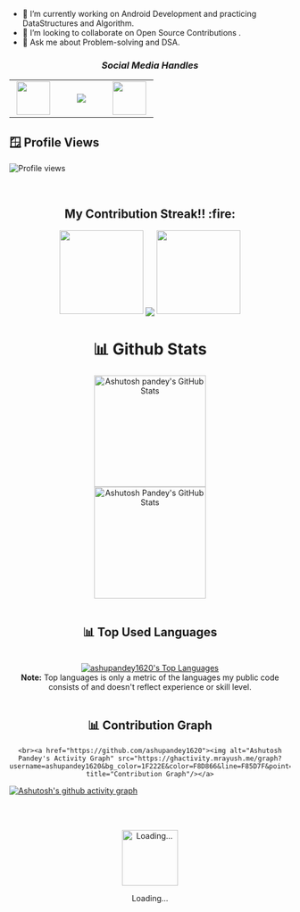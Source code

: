 



-  🔭 I’m currently working on Android Development and practicing DataStructures and Algorithm.
-  👯 I’m looking to collaborate on Open Source Contributions .
-  💬 Ask me about Problem-solving and DSA.


<h3 align='center'><i>Social Media Handles</i></h3>
<p align='center'>
 
<table width="125" align='center'>
<tr>
    <td align='center' width="70">
        <a href="https://twitter.com/Ashutos97972624"><img src="https://cdn-icons-png.flaticon.com/512/1409/1409937.png" width="60"></a>
    </td>
    <td align='center' width="70">
        <a href="https://www.instagram.com/ashupandey1620/"><img src="https://cdn-icons-png.flaticon.com/512/1409/1409946.png"></a>
    </td>
    <td align='center' width="70">
        <a href="https://www.linkedin.com/in/ashupandey1620"><img src="https://cdn-icons-png.flaticon.com/512/1409/1409945.png" width="60"></a>
    </td>
</tr>
</table>

</p>


## 🪟 Profile Views 
 ![Profile views](https://gpvc.arturio.dev/ashupandey1620) 
 
 
 <br>
 <h2 align="center">My Contribution Streak!! :fire:</h2>

<p align="center">
   <a>
   <img height="150" width="150" src="https://user-images.githubusercontent.com/85965606/194883377-48faf476-56b7-4550-8574-844f2ca8baca.png">
   <img align="center" src="https://github-readme-streak-stats.herokuapp.com/?user=ashupandey1620&theme=dark&hide_border=true"/>
   <img height="150" width="150" src="https://user-images.githubusercontent.com/85965606/194883387-b4d3b9f8-d432-4b77-8aab-77c6ed120e31.png"> 
   </a>
</p>




<div>
    <div align="center">
        <h1>📊 Github Stats</h1>
     <a href="https://github.com/ashupandey1620">
        <img src="https://github-readme-stats.vercel.app/api?username=ashupandey1620&theme=blue-green&count_private=true&show_icons=true" title="Ashutosh pandey's GitHub Stats" height="200"/></a>
        <br>
     <a href="https://github.com/ashupandey1620">
        <img src="https://github-readme-streak-stats.herokuapp.com/?user=ashupandey1620&theme=blue-green" title="Ashutosh Pandey's GitHub Stats" height="200"/></a>
        <br><br>
    </div>
</div>









<div align="center">
    <h2>📊 Top Used Languages</h2>
    <br><a href="https://github.com/ashupandey1620"><img alt="ashupandey1620's Top Languages" src="https://github-readme-stats.vercel.app/api/top-langs/?username=ashupandey1620&langs_count=8&layout=compact&theme=blue-green&hide_border=true&bg_color=040f0f&title_color=2f97c1&icon_color=F8D866" title="ashupandey1620's Top Languages"/></a><br>
    <b>Note:</b> Top languages is only a metric of the languages my public code consists of and doesn't reflect experience or skill level.
    <br><br>
</div>

<div align="center">
    <h2>📊 Contribution Graph</h2>
 
    <br><a href="https://github.com/ashupandey1620"><img alt="Ashutosh Pandey's Activity Graph" src="https://ghactivity.mrayush.me/graph?username=ashupandey1620&bg_color=1F222E&color=F8D866&line=F85D7F&point=FFFFFF&hide_border=true" title="Contribution Graph"/></a>
</div>

[![Ashutosh's github activity graph](https://github-readme-activity-graph.cyclic.app/graph?username=ashupandey1620&theme=dracula)](https://github.com/ashupandey1620/github-readme-activity-graph)


<br><br>
<div>
    <div align="center">
        <a href="https://www.google.com/search?q=How+to+make+my+Internet+Connection+faster+%3F" target="_blank"><img src="https://cdn.mrayush.me/img/Github-Readme/GitHub.gif" title="Loading..." height="100"/></a>
        <p>Loading...</p>
    </div>
</div>




<!---
ashupandey1620/ashupandey1620 is a ✨ special ✨ repository because its `README.md` (this file) appears on your GitHub profile.
You can click the Preview link to take a look at your changes.
--->
